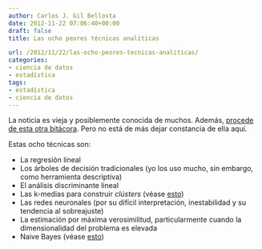 ```yaml
---
author: Carlos J. Gil Bellosta
date: 2012-11-22 07:06:40+00:00
draft: false
title: Las ocho peores técnicas analíticas

url: /2012/11/22/las-ocho-peores-tecnicas-analiticas/
categories:
- ciencia de datos
- estadística
tags:
- estadística
- ciencia de datos
---
```


La noticia es vieja y posiblemente conocida de muchos. Además, [procede de esta otra bitácora](http://www.analyticbridge.com/profiles/blogs/the-8-worst-predictive-modeling-techniques). Pero no está de más dejar constancia de ella aquí.

Estas ocho técnicas son:

* La regresión lineal
* Los árboles de decisión tradicionales (yo los uso mucho, sin embargo, como herramienta descriptiva)
* El análisis discriminante lineal
* Las k-medias para construir _clústers_ (véase [esto](http://www.datanalytics.com/2011/01/14/algoritmos-de-mineria-de-datos-en-su-contexto/))
* Las redes neuronales (por su difícil interpretación, inestabilidad y su tendencia al sobreajuste)
* La estimación por máxima verosimilitud, particularmente cuando la dimensionalidad del problema es elevada
* Naive Bayes (véase [esto](http://www.datanalytics.com/2012/09/06/limpieza-de-cartera-tres-articulos/))

